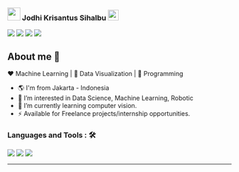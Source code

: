 ### <img src="https://github.com/TheDudeThatCode/TheDudeThatCode/blob/master/Assets/Hi.gif" width="29px"> Jodhi Krisantus Sihalbu&nbsp;<img src="https://github.com/TheDudeThatCode/TheDudeThatCode/blob/master/Assets/Earth.gif" width="24px">

<a href="https://www.linkedin.com/in/jodhi-krisantus-sihalbu"><img src="https://img.shields.io/badge/-Jodhi%20Krisantus-0077B5?style=flat-square&logo=Linkedin&logoColor=white"/></a>
<a href="mailto:sihalbu241299@gmail.com"><img src="https://img.shields.io/badge/-sihalbu241299@gmail.com-D14836?style=flat-square&logo=Gmail&logoColor=white"/></a>
<a href="mailto:jodhi1911253@itpln.ac.id"><img src="https://img.shields.io/badge/-jodhi1911253@itpln.ac.id-0078D4?style=flat-square&logo=Microsoft&logoColor=white"/></a>
<a href="https://instagram.com/jodhi_kris"><img src="https://img.shields.io/badge/-@jodhi_kris-E4405F?style=flat-square&logo=Instagram&logoColor=white"/></a>
</p>


## About me 👋

:heart: Machine Learning | :black_heart: Data Visualization | :blue_heart: Programming

- :earth_americas: I'm from Jakarta - Indonesia
- 🔭 I’m interested in Data Science, Machine Learning, Robotic
- 🌱 I’m currently learning computer vision.
- ⚡  Available for Freelance projects/internship opportunities.
<!-- - 💬 Read out my blogs on [Journal](https://journaldev.netlify.app) -->

### Languages and Tools : 🛠

<a> <img src="https://img.shields.io/badge/c++%20-%2300599C.svg?&style=for-the-badge&logo=c%2B%2B&logoColor=white"> </a>
<a> <img src="https://img.shields.io/badge/python%20-%2314354C.svg?&style=for-the-badge&logo=python&logoColor=white">  </a>
<a> <img src="https://img.shields.io/badge/git%20-%23F05033.svg?&style=for-the-badge&logo=git&logoColor=white"/> </a>
<hr>
